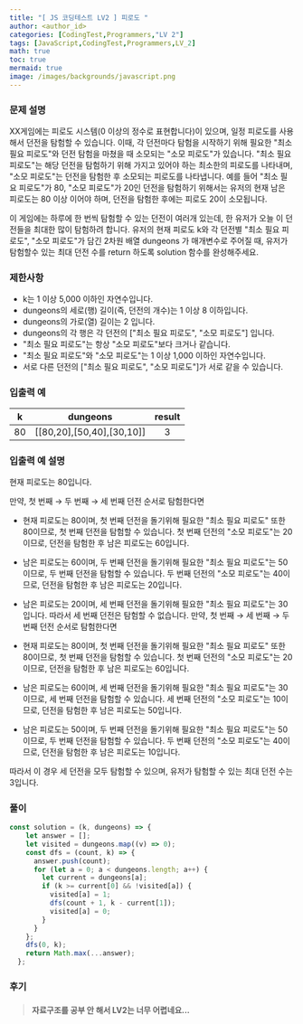 ```yaml
---
title: "[ JS 코딩테스트 LV2 ] 피로도 "
author: <author_id>
categories: [CodingTest,Programmers,"LV 2"]
tags: [JavaScript,CodingTest,Programmers,LV_2]
math: true
toc: true
mermaid: true
image: /images/backgrounds/javascript.png
---
```


### 문제 설명
XX게임에는 피로도 시스템(0 이상의 정수로 표현합니다)이 있으며, 일정 피로도를 사용해서 던전을 탐험할 수 있습니다. 이때, 각 던전마다 탐험을 시작하기 위해 필요한 "최소 필요 피로도"와 던전 탐험을 마쳤을 때 소모되는 "소모 피로도"가 있습니다. "최소 필요 피로도"는 해당 던전을 탐험하기 위해 가지고 있어야 하는 최소한의 피로도를 나타내며, "소모 피로도"는 던전을 탐험한 후 소모되는 피로도를 나타냅니다. 예를 들어 "최소 필요 피로도"가 80, "소모 피로도"가 20인 던전을 탐험하기 위해서는 유저의 현재 남은 피로도는 80 이상 이어야 하며, 던전을 탐험한 후에는 피로도 20이 소모됩니다.

이 게임에는 하루에 한 번씩 탐험할 수 있는 던전이 여러개 있는데, 한 유저가 오늘 이 던전들을 최대한 많이 탐험하려 합니다. 유저의 현재 피로도 k와 각 던전별 "최소 필요 피로도", "소모 피로도"가 담긴 2차원 배열 dungeons 가 매개변수로 주어질 때, 유저가 탐험할수 있는 최대 던전 수를 return 하도록 solution 함수를 완성해주세요.

### 제한사항
+ k는 1 이상 5,000 이하인 자연수입니다.
+ dungeons의 세로(행) 길이(즉, 던전의 개수)는 1 이상 8 이하입니다.
+ dungeons의 가로(열) 길이는 2 입니다.
+ dungeons의 각 행은 각 던전의 ["최소 필요 피로도", "소모 피로도"] 입니다.
+ "최소 필요 피로도"는 항상 "소모 피로도"보다 크거나 같습니다.
+ "최소 필요 피로도"와 "소모 피로도"는 1 이상 1,000 이하인 자연수입니다.
+ 서로 다른 던전의 ["최소 필요 피로도", "소모 피로도"]가 서로 같을 수 있습니다.

### 입출력 예

|k|	dungeons	| result  |
|:--:|:--:|:-------:|
|80|	[[80,20],[50,40],[30,10]]	|    3    |

### 입출력 예 설명
현재 피로도는 80입니다.

만약, 첫 번째 → 두 번째 → 세 번째 던전 순서로 탐험한다면

+ 현재 피로도는 80이며, 첫 번째 던전을 돌기위해 필요한 "최소 필요 피로도" 또한 80이므로, 첫 번째 던전을 탐험할 수 있습니다. 첫 번째 던전의 "소모 피로도"는 20이므로, 던전을 탐험한 후 남은 피로도는 60입니다.
+ 남은 피로도는 60이며, 두 번째 던전을 돌기위해 필요한 "최소 필요 피로도"는 50이므로, 두 번째 던전을 탐험할 수 있습니다. 두 번째 던전의 "소모 피로도"는 40이므로, 던전을 탐험한 후 남은 피로도는 20입니다.
+ 남은 피로도는 20이며, 세 번째 던전을 돌기위해 필요한 "최소 필요 피로도"는 30입니다. 따라서 세 번째 던전은 탐험할 수 없습니다.
  만약, 첫 번째 → 세 번째 → 두 번째 던전 순서로 탐험한다면

+ 현재 피로도는 80이며, 첫 번째 던전을 돌기위해 필요한 "최소 필요 피로도" 또한 80이므로, 첫 번째 던전을 탐험할 수 있습니다. 첫 번째 던전의 "소모 피로도"는 20이므로, 던전을 탐험한 후 남은 피로도는 60입니다.
+ 남은 피로도는 60이며, 세 번째 던전을 돌기위해 필요한 "최소 필요 피로도"는 30이므로, 세 번째 던전을 탐험할 수 있습니다. 세 번째 던전의 "소모 피로도"는 10이므로, 던전을 탐험한 후 남은 피로도는 50입니다.
+ 남은 피로도는 50이며, 두 번째 던전을 돌기위해 필요한 "최소 필요 피로도"는 50이므로, 두 번째 던전을 탐험할 수 있습니다. 두 번째 던전의 "소모 피로도"는 40이므로, 던전을 탐험한 후 남은 피로도는 10입니다.

따라서 이 경우 세 던전을 모두 탐험할 수 있으며, 유저가 탐험할 수 있는 최대 던전 수는 3입니다.


### 풀이
```javascript
const solution = (k, dungeons) => {
    let answer = [];
    let visited = dungeons.map((v) => 0);
    const dfs = (count, k) => {
      answer.push(count);
      for (let a = 0; a < dungeons.length; a++) {
        let current = dungeons[a];
        if (k >= current[0] && !visited[a]) {
          visited[a] = 1;
          dfs(count + 1, k - current[1]);
          visited[a] = 0;
        }
      }
    };
    dfs(0, k);
    return Math.max(...answer);
  };
```
### 후기
> #### 자료구조를 공부 안 해서 LV2는 너무 어렵네요...
